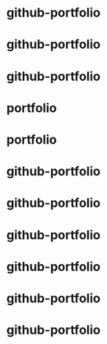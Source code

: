 # github-portfolio
# github-portfolio
# github-portfolio
# portfolio
# portfolio
# github-portfolio
# github-portfolio
# github-portfolio
# github-portfolio
# github-portfolio
# github-portfolio
